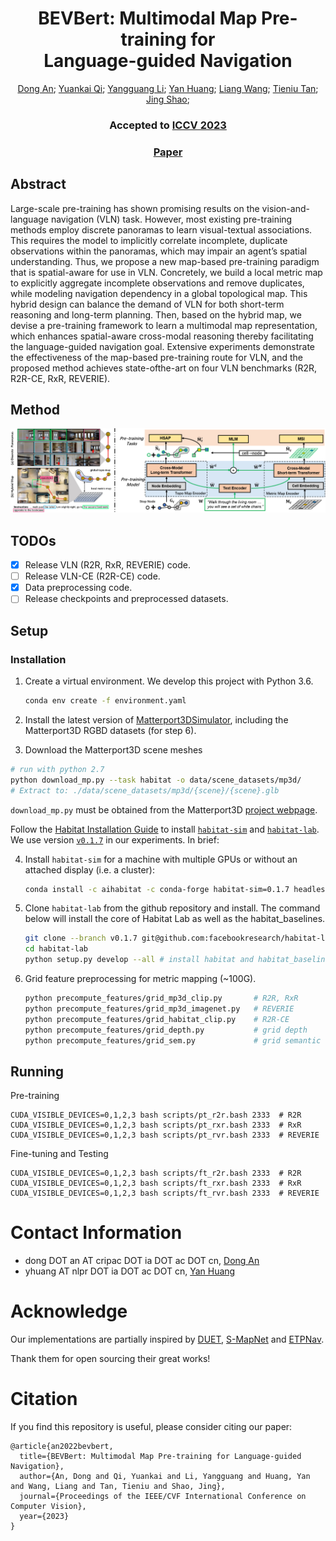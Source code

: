 <div align="center">

<h1>BEVBert: Multimodal Map Pre-training for <br /> Language-guided Navigation</h1>

<div>
    <a href='https://marsaki.github.io/' target='_blank'>Dong An</a>;
    <a href='https://sites.google.com/site/yuankiqi/home' target='_blank'>Yuankai Qi</a>;
    <a href='https://scholar.google.com/citations?user=a7AMvgkAAAAJ&hl=zh-CN'>Yangguang Li</a>;
    <a href='https://yanrockhuang.github.io/' target='_blank'>Yan Huang</a>;
    <a href='http://scholar.google.com/citations?user=8kzzUboAAAAJ&hl=zh-CN' target='_blank'>Liang Wang</a>;
    <a href='https://scholar.google.com/citations?user=W-FGd_UAAAAJ&hl=en' target='_blank'>Tieniu Tan</a>;
    <a href='https://amandajshao.github.io/' target='_blank'>Jing Shao</a>;
</div>

<h3><strong>Accepted to <a href='https://iccv2023.thecvf.com/' target='_blank'>ICCV 2023</a></strong></h3>

<h3 align="center">
  <a href="https://arxiv.org/pdf/2212.04385.pdf" target='_blank'>Paper</a>
</h3>
</div>

## Abstract

Large-scale pre-training has shown promising results on the vision-and-language navigation (VLN) task. However, most existing pre-training methods employ discrete panoramas to learn visual-textual associations. This requires the model to implicitly correlate incomplete, duplicate observations within the panoramas, which may impair an agent’s spatial understanding. Thus, we propose a new map-based pre-training paradigm that is spatial-aware for use in VLN. Concretely, we build a local metric map to explicitly aggregate incomplete observations and remove duplicates, while modeling navigation dependency in a global topological map. This hybrid design can balance the demand of VLN for both short-term reasoning and long-term planning. Then, based on the hybrid map, we devise a pre-training framework to learn a multimodal map representation, which enhances spatial-aware cross-modal reasoning thereby facilitating the language-guided navigation goal. Extensive experiments demonstrate the effectiveness of the map-based pre-training route for VLN, and the proposed method achieves state-ofthe-art on four VLN benchmarks (R2R, R2R-CE, RxR, REVERIE).

## Method

![](assets/method.png)

## TODOs

* [X] Release VLN (R2R, RxR, REVERIE) code.
* [ ] Release VLN-CE (R2R-CE) code.
* [X] Data preprocessing code.
* [ ] Release checkpoints and preprocessed datasets.

## Setup

### Installation

1. Create a virtual environment. We develop this project with Python 3.6.

   ```bash
   conda env create -f environment.yaml
   ```
2. Install the latest version of [Matterport3DSimulator](https://github.com/peteanderson80/Matterport3DSimulator), including the Matterport3D RGBD datasets (for step 6).
3. Download the Matterport3D scene meshes

```bash
# run with python 2.7
python download_mp.py --task habitat -o data/scene_datasets/mp3d/
# Extract to: ./data/scene_datasets/mp3d/{scene}/{scene}.glb
```

`download_mp.py` must be obtained from the Matterport3D [project webpage](https://niessner.github.io/Matterport/).

Follow the [Habitat Installation Guide](https://github.com/facebookresearch/habitat-lab#installation) to install [`habitat-sim`](https://github.com/facebookresearch/habitat-sim) and [`habitat-lab`](https://github.com/facebookresearch/habitat-lab). We use version [`v0.1.7`](https://github.com/facebookresearch/habitat-lab/releases/tag/v0.1.7) in our experiments. In brief:

4. Install `habitat-sim` for a machine with multiple GPUs or without an attached display (i.e. a cluster):

   ```bash
   conda install -c aihabitat -c conda-forge habitat-sim=0.1.7 headless
   ```
5. Clone `habitat-lab` from the github repository and install. The command below will install the core of Habitat Lab as well as the habitat_baselines.

   ```bash
   git clone --branch v0.1.7 git@github.com:facebookresearch/habitat-lab.git
   cd habitat-lab
   python setup.py develop --all # install habitat and habitat_baselines
   ```

6. Grid feature preprocessing for metric mapping (~100G). 

   ```bash
   python precompute_features/grid_mp3d_clip.py       # R2R, RxR
   python precompute_features/grid_mp3d_imagenet.py   # REVERIE
   python precompute_features/grid_habitat_clip.py    # R2R-CE
   python precompute_features/grid_depth.py           # grid depth
   python precompute_features/grid_sem.py             # grid semantic for pre-training
   ```

## Running

Pre-training

```
CUDA_VISIBLE_DEVICES=0,1,2,3 bash scripts/pt_r2r.bash 2333  # R2R
CUDA_VISIBLE_DEVICES=0,1,2,3 bash scripts/pt_rxr.bash 2333  # RxR
CUDA_VISIBLE_DEVICES=0,1,2,3 bash scripts/pt_rvr.bash 2333  # REVERIE
```

Fine-tuning and Testing

```
CUDA_VISIBLE_DEVICES=0,1,2,3 bash scripts/ft_r2r.bash 2333  # R2R
CUDA_VISIBLE_DEVICES=0,1,2,3 bash scripts/ft_rxr.bash 2333  # RxR
CUDA_VISIBLE_DEVICES=0,1,2,3 bash scripts/ft_rvr.bash 2333  # REVERIE
```

# Contact Information

* dong DOT an AT cripac DOT ia DOT ac DOT cn, [Dong An](https://marsaki.github.io/)
* yhuang AT nlpr DOT ia DOT ac DOT cn, [Yan Huang](https://yanrockhuang.github.io/)

# Acknowledge

Our implementations are partially inspired by [DUET](https://github.com/cshizhe/VLN-DUET), [S-MapNet](https://github.com/vincentcartillier/Semantic-MapNet) and [ETPNav](https://github.com/MarSaKi/ETPNav).

Thank them for open sourcing their great works!

# Citation

If you find this repository is useful, please consider citing our paper:

```
@article{an2022bevbert,
  title={BEVBert: Multimodal Map Pre-training for Language-guided Navigation},
  author={An, Dong and Qi, Yuankai and Li, Yangguang and Huang, Yan and Wang, Liang and Tan, Tieniu and Shao, Jing},
  journal={Proceedings of the IEEE/CVF International Conference on Computer Vision},
  year={2023}
}
```
